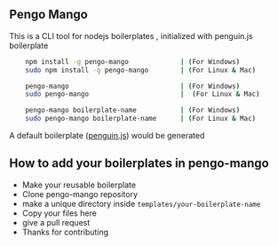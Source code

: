 ## Pengo Mango

This is a CLI tool for nodejs boilerplates , initialized with penguin.js boilerplate

```bash
    npm install -g pengo-mango             | (For Windows)
    sudo npm install -g pengo-mango        | (For Linux & Mac)

    pengo-mango                            | (For Windows)
    sudo pengo-mango                       |  (For Linux & Mac)

    pengo-mango boilerplate-name           | (For Windows)
    sudo pengo-mango boilerplate-name      | (For Linux & Mac)

```

A default boilerplate ([penguin.js](https://github.com/samayun/penguin.js)) would be generated

## How to add your boilerplates in pengo-mango

- Make your reusable boilerplate
- Clone pengo-mango repository
- make a unique directory inside `templates/your-boilerplate-name`
- Copy your files here
- give a pull request
- Thanks for contributing
